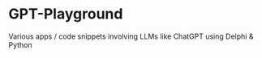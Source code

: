 # GPT-Playground
Various apps / code snippets involving LLMs like ChatGPT using Delphi &amp; Python
